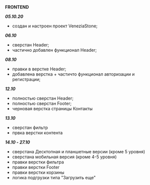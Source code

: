 **FRONTEND**

**_05.10.20_**
- создан и настроен проект VeneziaStone;

**_06.10_**
- сверстан Header;
- частично добавлен функционал Header;

**_08.10_**
- правки в верстке Header;
- добавлена верстка + частичто функционал авторизации и регистрации;


**_12.10_**
- полностью сверстан Header;
- полностью сверстан Footer;
- черновая верстка страницы Контакты

**_13.10_**
- сверстан фильтр
- првка верстки контента

**_14.10_ - _27.10_**
- сверстана Десктопная и планшетные версии (кроме 5 уровня)
- сверстана мобильная версия (кроме 4-5 уровня)
- правки верстки фильтра
- правки верстки Footer
- правки верстки корзины
- логика подгрузки типа "Загрузить еще"